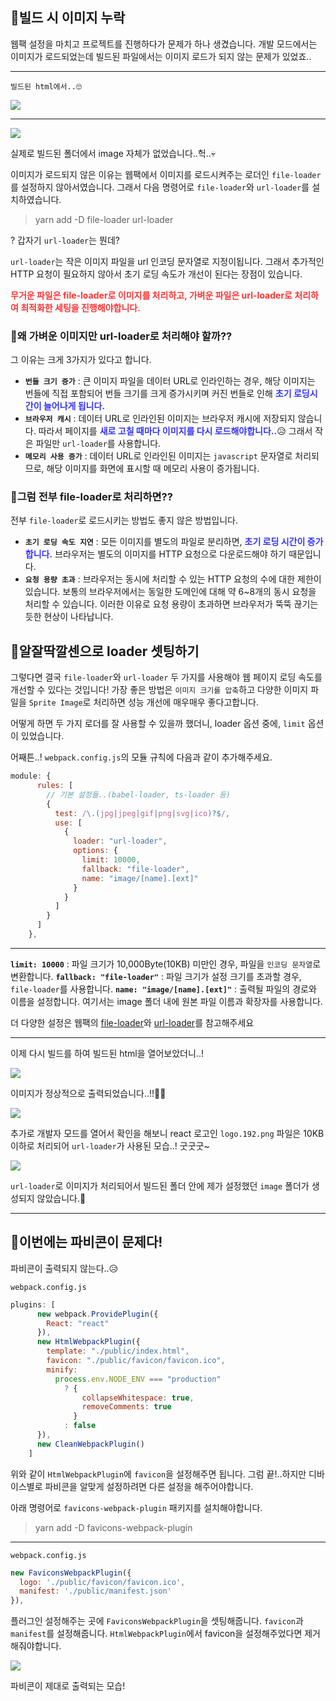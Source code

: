 ## 🦮빌드 시 이미지 누락

웹팩 설정을 마치고 프로젝트를 진행하다가 문제가 하나 생겼습니다.
개발 모드에서는 이미지가 로드되었는데 빌드된 파일에서는 이미지 로드가 되지 않는 문제가 있었죠..

***

`빌드된 html에서..🙄`

<img src="/images/front_study/12/image1.webp"/>

***

<img src="/images/front_study/12/image2.webp"/>

실제로 빌드된 폴더에서 image 자체가 없었습니다..헉..💀

이미지가 로드되지 않은 이유는 웹팩에서 이미지를 로드시켜주는 로더인 `file-loader`를 설정하지 않아서였습니다. 그래서 다음 명령어로 `file-loader`와 `url-loader`를 설치하였습니다.

>yarn add -D file-loader url-loader

? 갑자기 `url-loader`는 뭔데?

`url-loader`는 작은 이미지 파일을 url 인코딩 문자열로 지정이됩니다. 그래서 추가적인 HTTP 요청이 필요하지 않아서 초기 로딩 속도가 개선이 된다는 장점이 있습니다.

**<span style="color: #ff3333;">무거운 파일은 file-loader로 이미지를 처리하고, 가벼운 파일은 url-loader로 처리하여 최적화한 세팅을 진행해야합니다.</span>**

### 🦄왜 가벼운 이미지만 url-loader로 처리해야 할까??

그 이유는 크게 3가지가 있다고 합니다.

* **`번들 크기 증가`** : 큰 이미지 파일을 데이터 URL로 인라인하는 경우, 해당 이미지는 번들에 직접 포함되어 번들 크기를 크게 증가시키며 커진 번들로 인해 **<span style="color: #3333ff;">초기 로딩시간이 늘어나게 됩니다.</span>**
* **`브라우저 캐시`** : 데이터 URL로 인라인된 이미지는 브라우저 캐시에 저장되지 않습니다. 따라서 페이지를 **<span style="color: #3333ff;">새로 고칠 때마다 이미지를 다시 로드해야합니다..</span>**😥 그래서 작은 파일만 `url-loader`를 사용합니다.
* **`메모리 사용 증가`** : 데이터 URL로 인라인된 이미지는 `javascript` 문자열로 처리되므로, 해당 이미지를 화면에 표시할 때 메모리 사용이 증가됩니다.

### 🦄그럼 전부 file-loader로 처리하면??

전부 `file-loader`로 로드시키는 방법도 좋지 않은 방법입니다.

* **`초기 로딩 속도 지연`** : 모든 이미지를 별도의 파일로 분리하면, **<span style="color: #3333ff;">초기 로딩 시간이 증가합니다.</span>** 브라우저는 별도의 이미지를 HTTP 요청으로 다운로드해야 하기 때문입니다.
* **`요청 용량 초과`** : 브라우저는 동시에 처리할 수 있는 HTTP 요청의 수에 대한 제한이 있습니다. 보통의 브라우저에서는 동일한 도메인에 대해 약 6~8개의 동시 요청을 처리할 수 있습니다. 이러한 이유로 요청 용량이 초과하면 브라우저가 뚝뚝 끊기는 듯한 현상이 나타납니다.

## 🦮알잘딱깔센으로 loader 셋팅하기

그렇다면 결국 `file-loader`와 `url-loader` 두 가지를 사용해야 웹 페이지 로딩 속도를 개선할 수 있다는 것입니다! 가장 좋은 방법은 `이미지 크기를 압축`하고 다양한 이미지 파일을 `Sprite Image`로 처리하면 성능 개선에 매우매우 좋다고합니다.

어떻게 하면 두 가지 로더를 잘 사용할 수 있을까 했더니, loader 옵션 중에, `limit` 옵션이 있었습니다.

어째튼..! `webpack.config.js`의 모듈 규칙에 다음과 같이 추가해주세요.

```javascript
module: {
      rules: [
        // 기본 설정들..(babel-loader, ts-loader 등)		        
        {
          test: /\.(jpg|jpeg|gif|png|svg|ico)?$/,
          use: [
            {
              loader: "url-loader",
              options: {
                limit: 10000,
                fallback: "file-loader",
                name: "image/[name].[ext]"
              }
            }
          ]
        }
      ]
    },
```

***

**`limit: 10000`** : 파일 크기가 10,000Byte(10KB) 미만인 경우, 파일을 `인코딩 문자열`로 변환합니다.
**`fallback: "file-loader"`** : 파일 크기가 설정 크기를 초과할 경우, `file-loader`를 사용합니다.
**`name: "image/[name].[ext]"`** : 출력될 파일의 경로와 이름을 설정합니다. 여기서는 image 폴더 내에 원본 파일 이름과 확장자를 사용합니다.

더 다양한 설정은 웹팩의 [file-loader](https://v4.webpack.js.org/loaders/file-loader/)와 [url-loader](https://v4.webpack.js.org/loaders/url-loader/)를 참고해주세요

***

이제 다시 빌드를 하여 빌드된 html을 열어보았더니..!

<img src="/images/front_study/12/image3.webp"/>

이미지가 정상적으로 출력되었습니다..!!👏👏

<img src="/images/front_study/12/image4.webp"/>

추가로 개발자 모드를 열어서 확인을 해보니 react 로고인 `logo.192.png` 파일은 10KB 이하로 처리되어 `url-loader`가 사용된 모습..! 굿굿굿~

<img src="/images/front_study/12/image5.webp"/>

`url-loader`로 이미지가 처리되어서 빌드된 폴더 안에 제가 설정했던 `image` 폴더가 생성되지 않았습니다.🤗

***

## 🦮이번에는 파비콘이 문제다!

파비콘이 출력되지 않는다..😥

`webpack.config.js`

```javascript
plugins: [
      new webpack.ProvidePlugin({
        React: "react"
      }),
      new HtmlWebpackPlugin({
        template: "./public/index.html",
		favicon: "./public/favicon/favicon.ico",
        minify:
          process.env.NODE_ENV === "production"
            ? {
                collapseWhitespace: true,
                removeComments: true
              }
            : false
      }),
      new CleanWebpackPlugin()
    ]
```

위와 같이 `HtmlWebpackPlugin`에 `favicon`을 설정해주면 됩니다.
그럼 끝!..하지만 디바이스별로 파비콘을 알맞게 설정하려면 다른 설정을 해주어야합니다.

아래 명령어로 `favicons-webpack-plugin` 패키지를 설치해야합니다.

>yarn add -D favicons-webpack-plugin

***
`webpack.config.js`

```javascript
new FaviconsWebpackPlugin({
  logo: './public/favicon/favicon.ico',
  manifest: './public/manifest.json'
}),
```

플러그인 설정해주는 곳에 `FaviconsWebpackPlugin`을 셋팅해줍니다. `favicon`과 `manifest`를 설정해줍니다. `HtmlWebpackPlugin`에서 favicon을 설정해주었다면 제거해줘야합니다.

<img src="/images/front_study/12/image6.webp"/>

파비콘이 제대로 출력되는 모습!